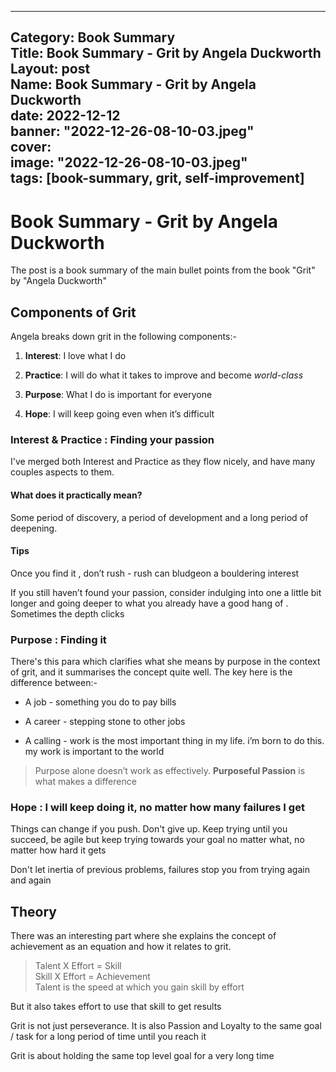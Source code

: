 
---
Category: Book Summary  
Title: Book Summary - Grit by Angela Duckworth  
Layout: post  
Name: Book Summary - Grit by Angela Duckworth  
date: 2022-12-12  
banner: "2022-12-26-08-10-03.jpeg"  
cover:  
  image: "2022-12-26-08-10-03.jpeg"  
tags: [book-summary, grit, self-improvement]  
---
  
# Book Summary - Grit by Angela Duckworth

The post is a book summary of the main bullet points from the book "Grit" by "Angela Duckworth"

## Components of Grit

Angela breaks down grit in the following components:-

1. **Interest**: I love what I do

2. **Practice**: I will do what it takes to improve and become *world-class*

3. **Purpose**: What I do is important for everyone

4. **Hope**: I will keep going even when it’s difficult

### Interest & Practice : Finding your passion

I've merged both Interest and Practice as they flow nicely, and have many couples aspects to them.

#### What does it practically mean?

Some period of discovery, a period of development and a long period of deepening.

#### Tips

Once you find it , don’t rush - rush can bludgeon a bouldering interest

If you still haven’t found your passion, consider indulging into one a little bit longer and going deeper to what you already have a good hang of . Sometimes the depth clicks

### Purpose : Finding it

There's this para which clarifies what she means by purpose in the context of grit, and it summarises the concept quite well. The key here is the difference between:-

- A job - something you do to pay bills

- A career - stepping stone to other jobs

- A calling - work is the most important thing in my life. i’m born to do this. my work is important to the world

> Purpose alone doesn’t work as effectively. **Purposeful Passion** is what makes a difference  
### Hope : I will keep doing it, no matter how many failures I get

Things can change if you push. Don't give up. Keep trying until you succeed, be agile but keep trying towards your goal no matter what, no matter how hard it gets

Don't let inertia of previous problems, failures stop you from trying again and again

## Theory

There was an interesting part where she explains the concept of achievement as an equation and how it relates to grit.

> Talent  X  Effort = Skill  
Skill   X  Effort = Achievement  
Talent is the speed at which you gain skill by effort

But it also takes effort to use that skill to get results

Grit is not just perseverance. It is also Passion and Loyalty to the same goal / task for a long period of time until you reach it

Grit is about holding the same top level goal for a very long time
